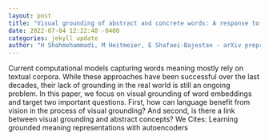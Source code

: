 ```yaml
--- 
layout: post 
title: "Visual grounding of abstract and concrete words: A response to G\ unther et al.(2020)" 
date: 2022-07-04 12:22:48 -0400 
categories: jekyll update 
author: "H Shahmohammadi, M Heitmeier, E Shafaei-Bajestan - arXiv preprint arXiv , 2022" 
--- 
```

Current computational models capturing words meaning mostly rely on textual corpora. While these approaches have been successful over the last decades, their lack of grounding in the real world is still an ongoing problem. In this paper, we focus on visual grounding of word embeddings and target two important questions. First, how can language benefit from vision in the process of visual grounding? And second, is there a link between visual grounding and abstract concepts? We Cites: Learning grounded meaning representations with autoencoders